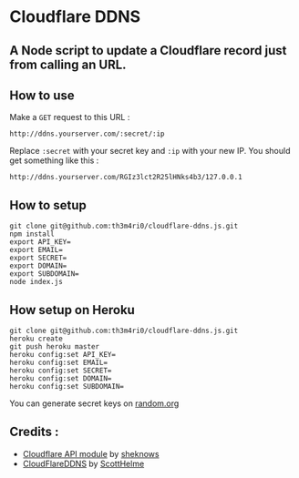 # Cloudflare DDNS
## A Node script to update a Cloudflare record just from calling an URL.

## How to use 
Make a ``GET`` request to this URL :
```
http://ddns.yourserver.com/:secret/:ip
```
Replace ``:secret`` with your secret key and ``:ip`` with your new IP. You should get something like this : 
```
http://ddns.yourserver.com/RGIz3lct2R25lHNks4b3/127.0.0.1
```  

## How to setup
```
git clone git@github.com:th3m4ri0/cloudflare-ddns.js.git
npm install
export API_KEY=
export EMAIL=
export SECRET=
export DOMAIN=
export SUBDOMAIN=
node index.js
```

## How setup on Heroku

```
git clone git@github.com:th3m4ri0/cloudflare-ddns.js.git
heroku create
git push heroku master
heroku config:set API_KEY=
heroku config:set EMAIL=
heroku config:set SECRET=
heroku config:set DOMAIN=
heroku config:set SUBDOMAIN=
```

You can generate secret keys on [random.org](https://www.random.org/strings/?num=1&len=20&digits=on&upperalpha=on&loweralpha=on&unique=on&format=html&rnd=new)



## Credits :
- [Cloudflare API module](https://github.com/sheknows/node-cloudflare) by [sheknows](https://github.com/sheknows)
- [CloudFlareDDNS](https://github.com/ScottHelme/CloudFlareDDNS) by [ScottHelme](https://github.com/ScottHelme)